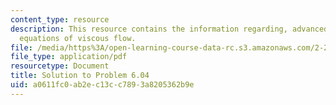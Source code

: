 ```yaml
---
content_type: resource
description: This resource contains the information regarding, advanced fluid mechanics,
  equations of viscous flow.
file: /media/https%3A/open-learning-course-data-rc.s3.amazonaws.com/2-25-advanced-fluid-mechanics-fall-2013/a0611fc0ab2ec13cc7893a8205362b9e_MIT2_25F13_Shapi6.04_Solut.pdf
file_type: application/pdf
resourcetype: Document
title: Solution to Problem 6.04
uid: a0611fc0-ab2e-c13c-c789-3a8205362b9e
---
```

